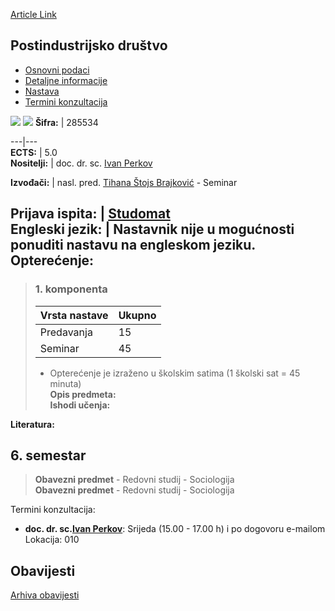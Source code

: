 [Article Link](https://www.fhs.hr/predmet/posdru_d)

## Postindustrijsko društvo
  * [Osnovni podaci](https://www.fhs.hr/predmet/posdru_d#v1id-904858_505130_1_0 "Osnovni podaci")
  * [Detaljne informacije](https://www.fhs.hr/predmet/posdru_d#v1id-904858_505130_1_1 "Detaljne informacije")
  * [Nastava](https://www.fhs.hr/predmet/posdru_d#v1id-904858_505130_1_2 "Nastava")
  * [Termini konzultacija](https://www.fhs.hr/predmet/posdru_d#v1id-904858_505130_1_3 "Termini konzultacija")


[![](https://www.fhs.hr/img/flags/gif/hr.gif)](https://www.fhs.hr/predmet/posdru_d) [![](https://www.fhs.hr/img/flags/gif/gb.gif)](https://www.fhs.hr/en/course/possoc_d)
**Šifra:** |  285534  
  
---|---  
**ECTS:** |  5.0   
**Nositelji:** |  doc. dr. sc. [Ivan Perkov](https://www.fhs.hr/djelatnik/ivan.perkov)   
  
**Izvođači:** |  nasl. pred. [Tihana Štojs Brajković](https://www.fhs.hr/djelatnik/tihana.stojs_brajkovic) - Seminar  
  
**Prijava ispita:** |  [Studomat](http://www.isvu.hr/studomat)  
**Engleski jezik:** |  Nastavnik nije u mogućnosti ponuditi nastavu na engleskom jeziku.   
**Opterećenje:**  
---  
> ### 1. komponenta
> | Vrsta nastave | Ukupno  
> ---|---  
> Predavanja | 15  
> Seminar | 45  
> * Opterećenje je izraženo u školskim satima (1 školski sat = 45 minuta)   
**Opis predmeta:**  
> **Ishodi učenja:**  

  
**Literatura:**  

  
**6. semestar**  
---  
> **Obavezni predmet** - Redovni studij - Sociologija  
>  **Obavezni predmet** - Redovni studij - Sociologija  
>   
Termini konzultacija: 
  * **doc. dr. sc.[Ivan Perkov](https://www.fhs.hr/djelatnik/ivan.perkov)**: 
Srijeda (15.00 - 17.00 h) i po dogovoru e-mailom
Lokacija: 010 


## Obavijesti
[Arhiva obavijesti](https://www.fhs.hr/predmet/posdru_d?@=21tv7#news_132503 "Arhiva obavijesti")
